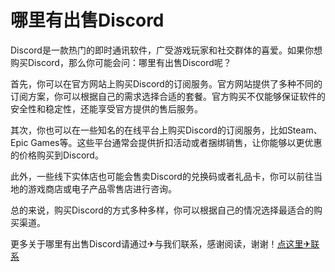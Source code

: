 # 哪里有出售Discord

Discord是一款热门的即时通讯软件，广受游戏玩家和社交群体的喜爱。如果你想购买Discord，那么你可能会问：哪里有出售Discord呢？

首先，你可以在官方网站上购买Discord的订阅服务。官方网站提供了多种不同的订阅方案，你可以根据自己的需求选择合适的套餐。官方购买不仅能够保证软件的安全性和稳定性，还能享受官方提供的售后服务。

其次，你也可以在一些知名的在线平台上购买Discord的订阅服务，比如Steam、Epic Games等。这些平台通常会提供折扣活动或者捆绑销售，让你能够以更优惠的价格购买到Discord。

此外，一些线下实体店也可能会售卖Discord的兑换码或者礼品卡，你可以前往当地的游戏商店或电子产品零售店进行咨询。

总的来说，购买Discord的方式多种多样，你可以根据自己的情况选择最适合的购买渠道。

更多关于哪里有出售Discord请通过✈与我们联系，感谢阅读，谢谢！[点这里✈联系](https://a.k02.cc)